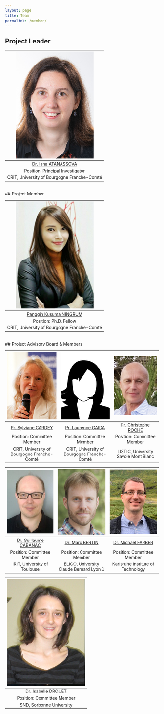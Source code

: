 ```yaml
---
layout: page
title: Team
permalink: /member/
---
```


## Project Leader

| ![Iana](/images/Iana.png)     | 
| :------:        |   
| [Dr. Iana ATANASSOVA](http://tesniere.univ-fcomte.fr/iana/) | 
| Position: Principal Investigator |
| CRIT, University of Bourgogne Franche-Comté |


<br />
## Project Member

| ![Panggih](/images/panggih.png) |
| :---:        |
| [Panggih Kusuma NINGRUM](https://ningrumdaud.github.io)   |
| Position: Ph.D. Fellow      |
| CRIT, University of Bourgogne Franche-Comté|


<br />
## Project Advisory Board & Members

| ![Sylviane](/images/Sylviane_CARDEY.png) | ![Laurence](/images/image.png) | ![Christophe](/images/Chris.png) |
| :---:        |    :---:   |          :---: |
| [Pr. Sylviane CARDEY](https://www.iufrance.fr/les-membres-de-liuf/membre/1289-sylviane-cardey-greenfield.html) | [Pr. Laurence GAIDA](http://crit.univ-fcomte.fr/download/labo-lhple/document/membres-du-crit/cv-des-membres/fiche-laurence-dahan-gaida.pdf)   | [Pr. Christophe ROCHE](https://www.univ-smb.fr/listic/en/presentation_listic/membres/enseignants-chercheurs/christophe-roche/) |
| Position: Committee Member        | Position: Committee Member      |  Position: Committee Member      |
| CRIT, University of Bourgogne Franche-Comté | CRIT, University of Bourgogne Franche-Comté | LISTIC, University Savoie Mont Blanc|

| ![Guillaume](/images/Marc.png) |![Marc](/images/Guillaume.png) | ![Michael](/images/Michael_Faerber.png)     |
| :---:        |    :---:   |          :---: |
| [Dr. Guillaume CABANAC](https://www.irit.fr/~Guillaume.Cabanac/) | [Dr. Marc BERTIN](https://elico-recherche.msh-lse.fr/membres/marc-bertin)   | [Dr. Michael FARBER](https://www.researchgate.net/profile/Michael_Faerber) | 
| Position: Committee Member | Position: Committee Member        | Position: Committee Member      |
| IRIT, University of Toulouse | ELICO, University Claude Bernard Lyon 1| Karlsruhe Institute of Technology|

| ![Isabelle](/images/Isabelle_drouet.png) | 
| :---:        |
| [Dr. Isabelle DROUET](https://lettres.sorbonne-universite.fr/sites/default/files/media/2020-04/drouet%20isabelle_sept19.pdf) |
| Position: Committee Member |
| SND, Sorbonne University |
